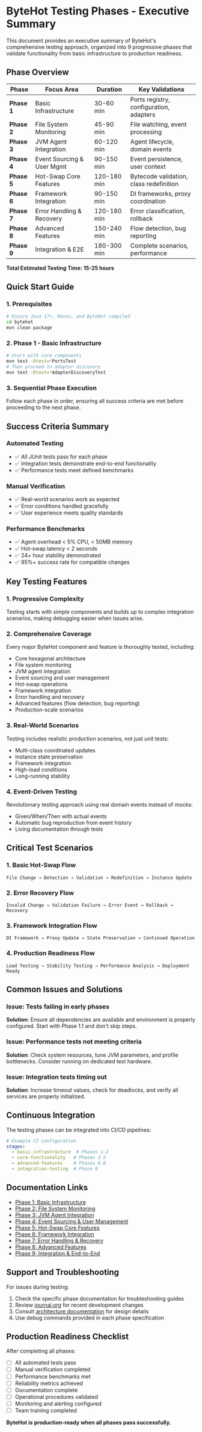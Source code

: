 # ByteHot Testing Phases - Executive Summary

This document provides an executive summary of ByteHot's comprehensive testing approach, organized into 9 progressive phases that validate functionality from basic infrastructure to production readiness.

## Phase Overview

| Phase | Focus Area | Duration | Key Validations |
|-------|------------|----------|-----------------|
| **Phase 1** | Basic Infrastructure | 30-60 min | Ports registry, configuration, adapters |
| **Phase 2** | File System Monitoring | 45-90 min | File watching, event processing |
| **Phase 3** | JVM Agent Integration | 60-120 min | Agent lifecycle, domain events |
| **Phase 4** | Event Sourcing & User Mgmt | 90-150 min | Event persistence, user context |
| **Phase 5** | Hot-Swap Core Features | 120-180 min | Bytecode validation, class redefinition |
| **Phase 6** | Framework Integration | 90-150 min | DI frameworks, proxy coordination |
| **Phase 7** | Error Handling & Recovery | 120-180 min | Error classification, rollback |
| **Phase 8** | Advanced Features | 150-240 min | Flow detection, bug reporting |
| **Phase 9** | Integration & E2E | 180-300 min | Complete scenarios, performance |

**Total Estimated Testing Time: 15-25 hours**

## Quick Start Guide

### 1. Prerequisites
```bash
# Ensure Java 17+, Maven, and ByteHot compiled
cd bytehot
mvn clean package
```

### 2. Phase 1 - Basic Infrastructure
```bash
# Start with core components
mvn test -Dtest=*PortsTest
# Then proceed to adapter discovery
mvn test -Dtest=*AdapterDiscoveryTest
```

### 3. Sequential Phase Execution
Follow each phase in order, ensuring all success criteria are met before proceeding to the next phase.

## Success Criteria Summary

### Automated Testing
- ✅ All JUnit tests pass for each phase
- ✅ Integration tests demonstrate end-to-end functionality
- ✅ Performance tests meet defined benchmarks

### Manual Verification
- ✅ Real-world scenarios work as expected
- ✅ Error conditions handled gracefully
- ✅ User experience meets quality standards

### Performance Benchmarks
- ✅ Agent overhead < 5% CPU, < 50MB memory
- ✅ Hot-swap latency < 2 seconds
- ✅ 24+ hour stability demonstrated
- ✅ 95%+ success rate for compatible changes

## Key Testing Features

### 1. Progressive Complexity
Testing starts with simple components and builds up to complex integration scenarios, making debugging easier when issues arise.

### 2. Comprehensive Coverage
Every major ByteHot component and feature is thoroughly tested, including:
- Core hexagonal architecture
- File system monitoring
- JVM agent integration
- Event sourcing and user management
- Hot-swap operations
- Framework integration
- Error handling and recovery
- Advanced features (flow detection, bug reporting)
- Production-scale scenarios

### 3. Real-World Scenarios
Testing includes realistic production scenarios, not just unit tests:
- Multi-class coordinated updates
- Instance state preservation
- Framework integration
- High-load conditions
- Long-running stability

### 4. Event-Driven Testing
Revolutionary testing approach using real domain events instead of mocks:
- Given/When/Then with actual events
- Automatic bug reproduction from event history
- Living documentation through tests

## Critical Test Scenarios

### 1. Basic Hot-Swap Flow
```
File Change → Detection → Validation → Redefinition → Instance Update
```

### 2. Error Recovery Flow
```
Invalid Change → Validation Failure → Error Event → Rollback → Recovery
```

### 3. Framework Integration Flow
```
DI Framework → Proxy Update → State Preservation → Continued Operation
```

### 4. Production Readiness Flow
```
Load Testing → Stability Testing → Performance Analysis → Deployment Ready
```

## Common Issues and Solutions

### Issue: Tests failing in early phases
**Solution**: Ensure all dependencies are available and environment is properly configured. Start with Phase 1.1 and don't skip steps.

### Issue: Performance tests not meeting criteria
**Solution**: Check system resources, tune JVM parameters, and profile bottlenecks. Consider running on dedicated test hardware.

### Issue: Integration tests timing out
**Solution**: Increase timeout values, check for deadlocks, and verify all services are properly initialized.

## Continuous Integration

The testing phases can be integrated into CI/CD pipelines:

```yaml
# Example CI configuration
stages:
  - basic-infrastructure  # Phases 1-2
  - core-functionality   # Phases 3-5
  - advanced-features    # Phases 6-8
  - integration-testing  # Phase 9
```

## Documentation Links

- [Phase 1: Basic Infrastructure](phase-1-basic-infrastructure/)
- [Phase 2: File System Monitoring](phase-2-file-monitoring/)
- [Phase 3: JVM Agent Integration](phase-3-jvm-agent/)
- [Phase 4: Event Sourcing & User Management](phase-4-event-sourcing/)
- [Phase 5: Hot-Swap Core Features](phase-5-hotswap-core/)
- [Phase 6: Framework Integration](phase-6-framework-integration/)
- [Phase 7: Error Handling & Recovery](phase-7-error-recovery/)
- [Phase 8: Advanced Features](phase-8-advanced-features/)
- [Phase 9: Integration & End-to-End](phase-9-integration/)

## Support and Troubleshooting

For issues during testing:
1. Check the specific phase documentation for troubleshooting guides
2. Review [journal.org](../../journal.org) for recent development changes
3. Consult [architecture documentation](../../docs/) for design details
4. Use debug commands provided in each phase specification

## Production Readiness Checklist

After completing all phases:
- [ ] All automated tests pass
- [ ] Manual verification completed
- [ ] Performance benchmarks met
- [ ] Reliability metrics achieved
- [ ] Documentation complete
- [ ] Operational procedures validated
- [ ] Monitoring and alerting configured
- [ ] Team training completed

**ByteHot is production-ready when all phases pass successfully.**